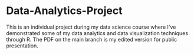 # Data-Analytics-Project
This is an individual project during my data science course where I've demonstrated some of my data analytics and data visualization techniques through R.
The PDF on the main branch is my edited version for public presentation.
